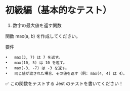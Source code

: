 # 初級編（基本的なテスト）

1. 数字の最大値を返す関数

関数 max(a, b) を作成してください。

要件

	•	max(3, 7) は 7 を返す。
	•	max(10, 5) は 10 を返す。
	•	max(-3, -7) は -3 を返す。
	•	同じ値が渡された場合、その値を返す（例: max(4, 4) は 4）。

✅ この関数をテストする Jest のテストを書いてください！

